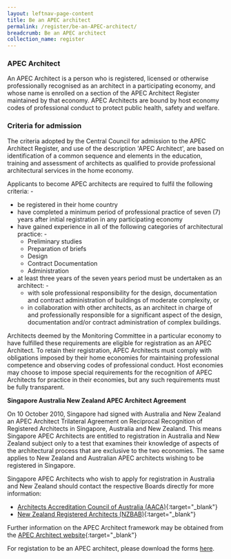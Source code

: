 ```yaml
---
layout: leftnav-page-content
title: Be an APEC architect
permalink: /register/be-an-APEC-architect/
breadcrumb: Be an APEC architect
collection_name: register
---
```


### **APEC Architect**

An APEC Architect is a person who is registered, licensed or otherwise professionally recognised as an architect in a participating economy, and whose name is enrolled on a section of the APEC Architect Register maintained by that economy. APEC Architects are bound by host economy codes of professional conduct to protect public health, safety and welfare.

### **Criteria for admission**

The criteria adopted by the Central Council for admission to the APEC Architect Register, and use of the description 'APEC Architect', are based on identification of a common sequence and elements in the education, training and assessment of architects as qualified to provide professional architectural services in the home economy.

Applicants to become APEC architects are required to fulfil the following criteria: -
* be registered in their home country
* have completed a minimum period of professional practice of seven (7) years after initial registration in any participating economy
* have gained experience in all of the following categories of architectural practice: -
	* Preliminary studies
	* Preparation of briefs
	* Design
	* Contract Documentation
	* Administration
* at least three years of the seven years period must be undertaken as an architect: -
	* with sole professional responsibility for the design, documentation and contract administration of buildings of moderate complexity, or
	* in collaboration with other architects, as an architect in charge of and professionally responsible for a significant aspect of the design, documentation and/or contract administration of complex buildings.

Architects deemed by the Monitoring Committee in a particular economy to have fulfilled these requirements are eligible for registration as an APEC Architect. To retain their registration, APEC Architects must comply with obligations imposed by their home economies for maintaining professional competence and observing codes of professional conduct. Host economies may choose to impose special requirements for the recognition of APEC Architects for practice in their economies, but any such requirements must be fully transparent.

**Singapore Australia New Zealand APEC Architect Agreement**

On 10 October 2010, Singapore had signed with Australia and New Zealand an APEC Architect Trilateral Agreement on Reciprocal Recognition of Registered Architects in Singapore, Australia and New Zealand. This means Singapore APEC Architects are entitled to registration in Australia and New Zealand subject only to a test that examines their knowledge of aspects of the architectural process that are exclusive to the two economies. The same applies to New Zealand and Australian APEC architects wishing to be registered in Singapore. 

Singapore APEC Architects who wish to apply for registration in Australia and New Zealand should contact the respective Boards directly for more information:

* [Architects Accreditation Council of Australia (AACA)](https://www.aaca.org.au/){:target="_blank"}
* [New Zealand Registered Architects (NZBAB)](https://www.nzrab.nz/Search/){:target="_blank"}

Further information on the APEC Architect framework may be obtained from the [APEC Architect website](http://www.apecarchitects.org/){:target="_blank"}

For registation to be an APEC architect, please download the forms [here](/register/application-forms).

